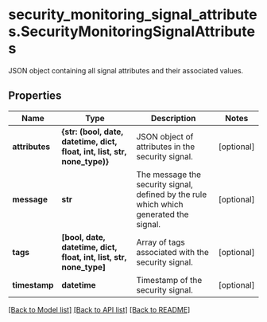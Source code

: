 # security_monitoring_signal_attributes.SecurityMonitoringSignalAttributes

JSON object containing all signal attributes and their associated values.
## Properties
Name | Type | Description | Notes
------------ | ------------- | ------------- | -------------
**attributes** | **{str: (bool, date, datetime, dict, float, int, list, str, none_type)}** | JSON object of attributes in the security signal. | [optional] 
**message** | **str** | The message the security signal, defined by the rule which which generated the signal. | [optional] 
**tags** | **[bool, date, datetime, dict, float, int, list, str, none_type]** | Array of tags associated with the security signal. | [optional] 
**timestamp** | **datetime** | Timestamp of the security signal. | [optional] 

[[Back to Model list]](README.md#documentation-for-models) [[Back to API list]](README.md#documentation-for-api-endpoints) [[Back to README]](README.md)


